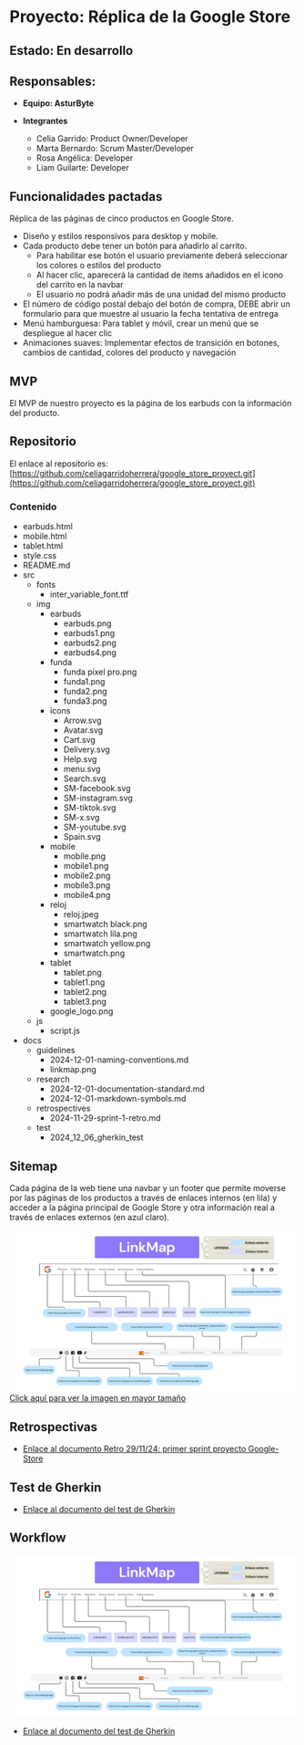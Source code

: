 # Proyecto: Réplica de la Google Store

## **Estado**: En desarrollo

## **Responsables:**

- **Equipo: AsturByte**

- **Integrantes**
  - Celia Garrido: Product Owner/Developer
  - Marta Bernardo: Scrum Master/Developer
  - Rosa Angélica: Developer
  - Liam Guilarte: Developer

## **Funcionalidades pactadas**

Réplica de las páginas de cinco productos en Google Store.

- Diseño y estilos responsivos para desktop y mobile.
- Cada producto debe tener un botón para añadirlo al carrito.
  - Para habilitar ese botón el usuario previamente deberá seleccionar los colores o estilos del producto
  - Al hacer clic, aparecerá la cantidad de items añadidos en el icono del carrito en la navbar
  - El usuario no podrá añadir más de una unidad del mismo producto
- El número de código postal debajo del botón de compra, DEBE abrir un formulario para que muestre al usuario la fecha tentativa de entrega
- Menú hamburguesa: Para tablet y móvil, crear un menú que se despliegue al hacer clic
- Animaciones suaves: Implementar efectos de transición en botones, cambios de cantidad, colores del producto y navegación

## **MVP**

El MVP de nuestro proyecto es la página de los earbuds con la información del producto.

## **Repositorio**

El enlace al repositorio es: [https://github.com/celiagarridoherrera/google_store_proyect.git](https://github.com/celiagarridoherrera/google_store_proyect.git)

### Contenido

- earbuds.html
- mobile.html
- tablet.html
- style.css
- README.md
- src
  - fonts
    - inter_variable_font.ttf
  - img
    - earbuds
      - earbuds.png
      - earbuds1.png
      - earbuds2.png
      - earbuds4.png
    - funda
      - funda pixel pro.png
      - funda1.png
      - funda2.png
      - funda3.png
    - icons
      - Arrow.svg
      - Avatar.svg
      - Cart.svg
      - Delivery.svg
      - Help.svg
      - menu.svg
      - Search.svg
      - SM-facebook.svg
      - SM-instagram.svg
      - SM-tiktok.svg
      - SM-x.svg
      - SM-youtube.svg
      - Spain.svg
    - mobile
      - mobile.png
      - mobile1.png
      - mobile2.png
      - mobile3.png
      - mobile4.png
    - reloj
      - reloj.jpeg
      - smartwatch black.png
      - smartwatch lila.png
      - smartwatch yellow.png
      - smartwatch.png
    - tablet
      - tablet.png
      - tablet1.png
      - tablet2.png
      - tablet3.png
    - google_logo.png
  - js
    - script.js
- docs
  - guidelines
    - 2024-12-01-naming-conventions.md
    - linkmap.png
  - research
    - 2024-12-01-documentation-standard.md
    - 2024-12-01-markdown-symbols.md
  - retrospectives
    - 2024-11-29-sprint-1-retro.md
  - test
    - 2024_12_06_gherkin_test

## **Sitemap**

Cada página de la web tiene una navbar y un footer que permite moverse por las páginas de los productos a través de enlaces internos (en lila) y acceder a la página principal de Google Store y otra información real a través de enlaces externos (en azul claro).

![Sitemap](/docs/guidelines/linkmap.png)
[Click aquí para ver la imagen en mayor tamaño](linkmap.png)

## **Retrospectivas**

- [Enlace al documento Retro 29/11/24: primer sprint proyecto Google-Store](/docs/retrospectives/2024_11_29_sprint_1_retro)

## **Test de Gherkin**

- [Enlace al documento del test de Gherkin](/docs/test/2024_12_06_gherkin_test)

## **Workflow**

![Sitemap](/docs/guidelines/linkmap.png)

- [Enlace al documento del test de Gherkin](/docs/test/2024_12_06_gherkin_test)
